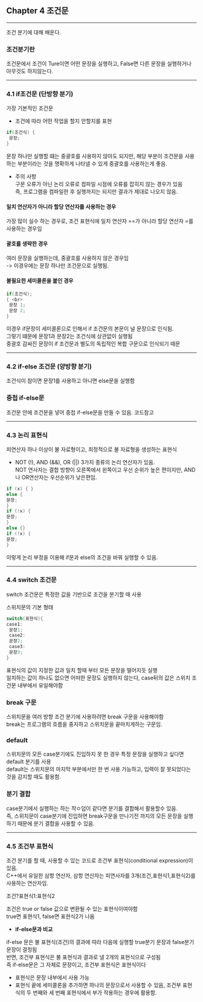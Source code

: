 ## Chapter 4 조건문 
---------------------------
조건 분기에 대해 배운다.

### 조건분기란

조건문에서 조건이 Ture이면 어떤 문장을 실행하고, False면 다른 문장을 실행하거나 아무것도 하지않는다.<br> 

--------------------
### 4.1 if조건문 (단방향 분기)

가장 기본적인 조건문<br>
+ 조건에 따라 어떤 작업을 할지 안할지를 표현

```cpp
if(조건식) {
 문장; 
}
```

문장 하나만 실행할 떄는 중괄호를 사용하지 않아도 되지만, 해당 부분이 조건문을 사용하는 부분이라는 것을 명확하게 나타낼 수 있게 중괄호를 사용하는게 좋음.

+ 주의 사항 <br>
  구문 오류가 아닌 논리 오류로 컴파일 시점에 오류를 잡히지 않는 경우가 있음<br>
  즉, 프로그램을 컴파일한 후 실행까지는 되지만 결과가 제대로 나오지 않음.

#### 일치 연산자가 아니라 할당 연산자를 사용하는 경우 
가장 많이 실수 하는 경우로, 조건 표현식에 일치 연산자 ==가 아니라 할당 연산자 =를 사용하는 경우임 

#### 괄호를 생략한 경우 
여러 문장을 실행하는데, 중괄호를 사용하지 않은 경우임 <br> 
-> 이경우에는 문장 하나만 조건문으로 실행됨. 

#### 불필요한 세미콜론을 붙인 경우

```cpp
if(조건식);
{ <br>
 문장 1; 
 문장 2; 
}
```

이경우 if문장이 세미콜론으로 인해서 if 조건문의 본문이 널 문장으로 인식됨. <br>
그렇기 떄문에 문장1과 문장2는 조건식에 상관없이 실행됨 <br>
중괄호 감싸진 문장이 if 조건문과 별도의 독립적인 복합 구문으로 인식되기 때문<br>

---------------------------------
### 4.2 if-else 조건문 (양방향 분기)
조건식이 참이면 문장1를 사용하고 
아니면 else문을 실행함 

### 중첩 if-else문 
조건문 안에 조건문을 넣어 중첩 if-else문을 만들 수 있음.  코드참고

-----------
### 4.3 논리 표현식 
피연산자 하나 이상이 불 자료형이고, 최정적으로 불 자료형을 생성하는 표현식 <br>
 + NOT (!), AND (&&), OR (||) 3가지 종류의 논리 연산자가 있음. <br>
NOT 연사자는 결합 방향이 오른쪽에서 왼쪽이고 우선 순위가 높은 편이지만, AND나 OR연산자는 우선순위가 낮은편임.

```cpp
if (x) { } 
else {
문장; 
}
if (!x) {
문장;
} 
else {}
if (!x) {
문장;
}
```

이렇게 논리 부정을 이용해 if문과 else의 조건을 바꿔 실행할 수 있음. 

-------------
### 4.4 switch 조건문
switch 조건문은 특정한 값을 기반으로 조건을 분기할 때 사용<br>

스위치문의 기본 형태 <br>

```cpp
switch(표현식){
case1: 
 문장1;
 case2:
 문장2;
 case3: 
 문장3;
}
```

표현식의 값이 지정한 값과 일치 할때 부터 모든 문장을 떨어지듯 실행<br>
일치하는 값이 하나도 없으면 어떠한 문장도 실행하지 않는다, case뒤의 값은 스위치 조건문 내부에서 유일해야함 

### break 구문
스위치문을 여러 방향 조건 분기에 사용하려면 break 구문을 사용해야함 <br>
break는 프로그램의 흐름을 중지하고 스위치문을 끝마치게하는 구문임. 

### default 
스위치문의 모든 case분기에도 진입하지 못 한 경우 특정 문장을 실행하고 싶다면 default 분기를 사용<br>
default는 스위치문의 마지막 부분에서만 한 번 사용 가능하고, 입력이 잘 못되었다는 것을 감지할 때도 활용함.

### 분기 결합
case분기에서 실행하는 하는 작ㅇ덥이 같다면 분기를 결합해서 활용할수 있음.<br>
즉, 스위치문이 case분기에 진입하면 break구문을 만나기전 까지의 모든 문장을 실행하기 때문에 분기 결합을 사용할 수 있음. 

-------------
### 4.5 조건부 표현식 

조건 분기를 할 때, 사용할 수 있는 코드로 조건부 표현식(conditional expression)이 있음. <br>
C++에서 유일한 삼항 연산자, 삼항 연산자는 피연사자를 3개(조건,표현식1,표현식2)를 사용하는 연산자임. <br>

조건?표현식1:표현식2

조건은 true or false 값으로 변환될 수 있는 표현식이여야함 <br> 
true면 표현식1, false면 표현식2가 나옴

+ **if-else문과 비교**

if-else 문은 불 표현식(조건)의 결과에 따라 다음에 실행할 true분기 문장과 false분기 문장이 결정됨<br>
반면, 조건부 표현식은 불 표현식과 결과로 낼 2개의 표현식으로 구성됨<br>
즉 if-else문은 그 자체로 문장이고, 조건부 표현식은 표현식이다 <br>
+ 표현식은 문장 내부에서 사용 가능<br>
+ 표현식 끝에 세미콜론을 추가하면 하나의 문장으로서 사용할 수 있음, 조건부 표현식의 두 번째와 세 번째 표현식에서 부가 작용하는 경우에 활용함.


